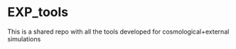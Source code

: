 # EXP_tools
This is a shared repo with all the tools developed for cosmological+external simulations 
